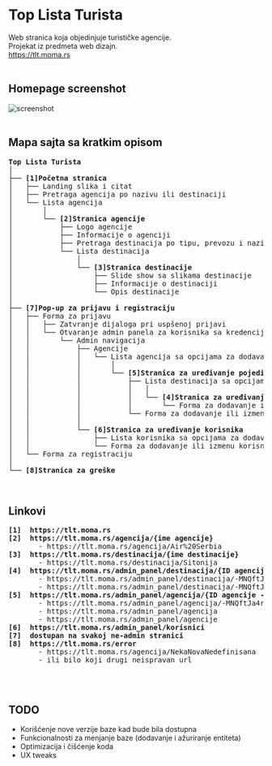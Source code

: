 # Top Lista Turista

Web stranica koja objedinjuje turističke agencije.  
Projekat iz predmeta web dizajn.  
https://tlt.moma.rs  
<br/>

## Homepage screenshot

![screenshot](https://user-images.githubusercontent.com/40437358/234534835-e8e455d3-d395-496c-9168-0e4eb4725200.png)  
<br/>

## Mapa sajta sa kratkim opisom

<pre>
<b>Top Lista Turista</b>
│
├── <b>[1]Početna stranica</b>
│   ├── Landing slika i citat
│   ├── Pretraga agencija po nazivu ili destinaciji
│   └── Lista agencija
│       │
│       └── <b>[2]Stranica agencije</b>
│           ├── Logo agencije
│           ├── Informacije o agenciji
│           ├── Pretraga destinacija po tipu, prevozu i nazivu
│           └── Lista destinacija
│               │
│               └── <b>[3]Stranica destinacije</b>
│                   ├── Slide show sa slikama destinacije
│                   ├── Informacije o destinaciji
│                   └── Opis destinacije
│
├── <b>[7]Pop-up za prijavu i registraciju</b>
│   ├── Forma za prijavu
│   │   ├── Zatvranje dijaloga pri uspšenoj prijavi
│   │   └── Otvaranje admin panela za korisnika sa kredencijalima <b>admin, admin</b>
│   │       └── Admin navigacija
│   │           ├── Agencije
│   │           │   └── Lista agencija sa opcijama za dodavanje, izmenu i brisanje
│   │           │       │
│   │           │       └── <b>[5]Stranica za uređivanje pojedinačne agencije</b>
│   │           │           ├── Lista destinacija sa opcijama za dodavanje, izmenu i brisanje
│   │           │           │   │
│   │           │           │   └── <b>[4]Stranica za uređivanje pojedinačne destinacije</b>
│   │           │           │       └── Forma za dodavanje ili izmenu destinacije
│   │           │           └── Forma za dodavanje ili izmenu agencije
│   │           │ 
│   │           └── <b>[6]Stranica za uređivanje korisnika</b>
│   │               ├── Lista korisnika sa opcijama za dodavanje, izmenu i brisanje
│   │               └── Forma za dodavanje ili izmenu korisnika
│   └── Forma za registraciju
│   
└── <b>[8]Stranica za greške</b>
</pre>
<br/>

## Linkovi
<pre>
<b>[1]  https://tlt.moma.rs</b>
<b>[2]  https://tlt.moma.rs/agencija/{ime agencije}</b>
       - https://tlt.moma.rs/agencija/Air%20Serbia
<b>[3]  https://tlt.moma.rs/destinacija/{ime destinacije}</b>
       - https://tlt.moma.rs/destinacija/Sitonija
<b>[4]  https://tlt.moma.rs/admin_panel/destinacija/{ID agencije}/{ID destinacije - opcionalno}</b>
       - https://tlt.moma.rs/admin_panel/destinacija/-MNQftJa4rskH-dBqE9Z/-MNQftJa4rskH-dBqF9Z3
       - https://tlt.moma.rs/admin_panel/destinacija/-MNQftJa4rskH-dBqE9Z
<b>[5]  https://tlt.moma.rs/admin_panel/agencija/{ID agencije - opcionalno}</b>
       - https://tlt.moma.rs/admin_panel/agencija/-MNQftJa4rskH-dBqE9Z
       - https://tlt.moma.rs/admin_panel/agencija
       - https://tlt.moma.rs/admin_panel/agencije
<b>[6]  https://tlt.moma.rs/admin_panel/korisnici</b>
<b>[7]  dostupan na svakoj ne-admin stranici</b>
<b>[8]  https://tlt.moma.rs/error</b>  
       - https://tlt.moma.rs/agencija/NekaNovaNedefinisana
       - ili bilo koji drugi neispravan url
</pre>  
<br/>  
<br/>  
  
## TODO
- Korišćenje nove verzije baze kad bude bila dostupna
- Funkcionalnosti za menjanje baze (dodavanje i ažuriranje entiteta)
- Optimizacija i čišćenje koda
- UX tweaks
